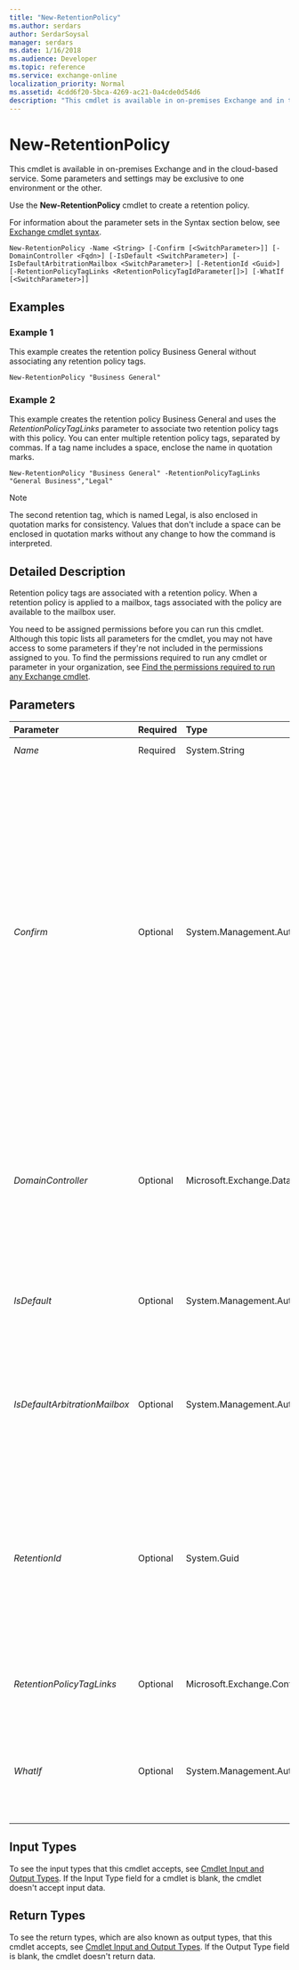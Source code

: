 ```yaml
---
title: "New-RetentionPolicy"
ms.author: serdars
author: SerdarSoysal
manager: serdars
ms.date: 1/16/2018
ms.audience: Developer
ms.topic: reference
ms.service: exchange-online
localization_priority: Normal
ms.assetid: 4cdd6f20-5bca-4269-ac21-0a4cde0d54d6
description: "This cmdlet is available in on-premises Exchange and in the cloud-based service. Some parameters and settings may be exclusive to one environment or the other."
---
```


# New-RetentionPolicy

This cmdlet is available in on-premises Exchange and in the cloud-based service. Some parameters and settings may be exclusive to one environment or the other. 
  
Use the **New-RetentionPolicy** cmdlet to create a retention policy.
  
For information about the parameter sets in the Syntax section below, see [Exchange cmdlet syntax](https://technet.microsoft.com/library/bb123552.aspx). 
  
```
New-RetentionPolicy -Name <String> [-Confirm [<SwitchParameter>]] [-DomainController <Fqdn>] [-IsDefault <SwitchParameter>] [-IsDefaultArbitrationMailbox <SwitchParameter>] [-RetentionId <Guid>] [-RetentionPolicyTagLinks <RetentionPolicyTagIdParameter[]>] [-WhatIf [<SwitchParameter>]]

```

## Examples
<a name="Examples"> </a>

### Example 1

This example creates the retention policy Business General without associating any retention policy tags.
  
```
New-RetentionPolicy "Business General"
```

### Example 2

This example creates the retention policy Business General and uses the  _RetentionPolicyTagLinks_ parameter to associate two retention policy tags with this policy. You can enter multiple retention policy tags, separated by commas. If a tag name includes a space, enclose the name in quotation marks.
  
```
New-RetentionPolicy "Business General" -RetentionPolicyTagLinks "General Business","Legal"
```

> [!NOTE]
> The second retention tag, which is named Legal, is also enclosed in quotation marks for consistency. Values that don't include a space can be enclosed in quotation marks without any change to how the command is interpreted. 
  
## Detailed Description
<a name="DetailedDescription"> </a>

Retention policy tags are associated with a retention policy. When a retention policy is applied to a mailbox, tags associated with the policy are available to the mailbox user.
  
You need to be assigned permissions before you can run this cmdlet. Although this topic lists all parameters for the cmdlet, you may not have access to some parameters if they're not included in the permissions assigned to you. To find the permissions required to run any cmdlet or parameter in your organization, see [Find the permissions required to run any Exchange cmdlet](https://technet.microsoft.com/library/mt432940.aspx).
  
## Parameters
<a name="DetailedDescription"> </a>

|**Parameter**|**Required**|**Type**|**Description**|
|:-----|:-----|:-----|:-----|
| _Name_ <br/> |Required  <br/> |System.String  <br/> |The  _Name_ parameter specifies the policy name. <br/> |
| _Confirm_ <br/> |Optional  <br/> |System.Management.Automation.SwitchParameter  <br/> | The _Confirm_ switch specifies whether to show or hide the confirmation prompt. How this switch affects the cmdlet depends on if the cmdlet requires confirmation before proceeding. <br/>  Destructive cmdlets (for example, **Remove-\*** cmdlets) have a built-in pause that forces you to acknowledge the command before proceeding. For these cmdlets, you can skip the confirmation prompt by using this exact syntax: `-Confirm:$false`.  <br/>  Most other cmdlets (for example, **New-\*** and **Set-\*** cmdlets) don't have a built-in pause. For these cmdlets, specifying the _Confirm_ switch without a value introduces a pause that forces you acknowledge the command before proceeding. <br/> |
| _DomainController_ <br/> |Optional  <br/> |Microsoft.Exchange.Data.Fqdn  <br/> |This parameter is available only in on-premises Exchange.  <br/> The  _DomainController_ parameter specifies the domain controller that's used by this cmdlet to read data from or write data to Active Directory. You identify the domain controller by its fully qualified domain name (FQDN). For example, `dc01.contoso.com`.  <br/> |
| _IsDefault_ <br/> |Optional  <br/> |System.Management.Automation.SwitchParameter  <br/> |This parameter is reserved for internal Microsoft use.  <br/> To set the default retention policy for new mailboxes, use the  _RetentionPolicy_ parameter on the **Set-MailboxPlan** cmdlet. <br/> |
| _IsDefaultArbitrationMailbox_ <br/> |Optional  <br/> |System.Management.Automation.SwitchParameter  <br/> |This parameter is available only in the cloud-based service.  <br/> The  _IsDefaultArbitrationMailbox_ switch configures this policy as the default retention policy for arbitration mailboxes in your Exchange Online organization. <br/> |
| _RetentionId_ <br/> |Optional  <br/> |System.Guid  <br/> |The  _RetentionId_ parameter specifies the identity of the retention policy to ensure mailboxes moved from an on-premises Exchange deployment to the cloud continue to have the same retention policy applied to them. The _RetentionId_ parameter is used in cross-premises deployments. You don't need to specify this parameter in on-premises-only deployments. <br/> |
| _RetentionPolicyTagLinks_ <br/> |Optional  <br/> |Microsoft.Exchange.Configuration.Tasks.RetentionPolicyTagIdParameter[]  <br/> |The  _RetentionPolicyTagLinks_ parameter specifies the names of retention policy tags to be associated with this policy. <br/> |
| _WhatIf_ <br/> |Optional  <br/> |System.Management.Automation.SwitchParameter  <br/> |The  _WhatIf_ switch simulates the actions of the command. You can use this switch to view the changes that would occur without actually applying those changes. You don't need to specify a value with this switch. <br/> |
   
## Input Types
<a name="InputTypes"> </a>

To see the input types that this cmdlet accepts, see [Cmdlet Input and Output Types](http://go.microsoft.com/fwlink/p/?linkId=616387). If the Input Type field for a cmdlet is blank, the cmdlet doesn't accept input data. 
  
## Return Types
<a name="ReturnTypes"> </a>

To see the return types, which are also known as output types, that this cmdlet accepts, see [Cmdlet Input and Output Types](http://go.microsoft.com/fwlink/p/?linkId=616387). If the Output Type field is blank, the cmdlet doesn't return data. 
  

